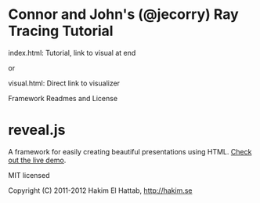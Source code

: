 # Connor and John's (@jecorry) Ray Tracing Tutorial

index.html: Tutorial, link to visual at end

or

visual.html: Direct link to visualizer




Framework Readmes and License



# reveal.js

A framework for easily creating beautiful presentations using HTML. [Check out the live demo](http://lab.hakim.se/reveal-js/).

MIT licensed

Copyright (C) 2011-2012 Hakim El Hattab, http://hakim.se
